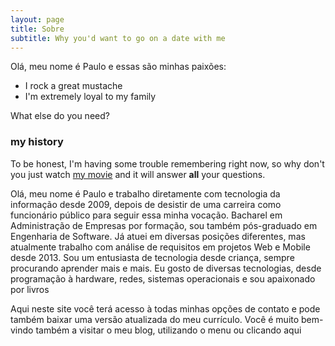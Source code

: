 ```yaml
---
layout: page
title: Sobre
subtitle: Why you'd want to go on a date with me
---
```


Olá, meu nome é Paulo e essas são minhas paixões:

- I rock a great mustache
- I'm extremely loyal to my family

What else do you need?

### my history

To be honest, I'm having some trouble remembering right now, so why don't you just watch [my movie](http://en.wikipedia.org/wiki/The_Princess_Bride_%28film%29) and it will answer **all** your questions.


Olá, meu nome é Paulo e trabalho diretamente com tecnologia da informação desde 2009, depois de desistir de uma carreira como funcionário público para seguir essa minha vocação. Bacharel em Administração de Empresas por formação, sou também pós-graduado em Engenharia de Software. Já atuei em diversas posições diferentes, mas atualmente trabalho com análise de requisitos em projetos Web e Mobile desde 2013. Sou um entusiasta de tecnologia desde criança, sempre procurando aprender mais e mais. Eu gosto de diversas tecnologias, desde programação à hardware, redes, sistemas operacionais e sou apaixonado por livros

Aqui neste site você terá acesso à todas minhas opções de contato e pode também baixar uma versão atualizada do meu currículo. Você é muito bem-vindo também a visitar o meu blog, utilizando o menu ou clicando aqui